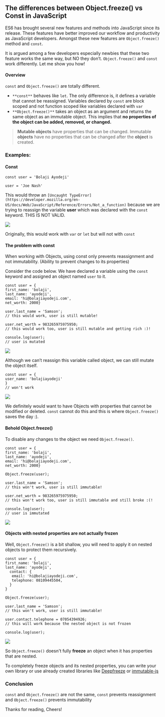 ## The differences between Object.freeze() vs Const in JavaScript

ES6 has brought several new features and methods into JavaScript since its release. These features have better improved our workflow and productivity as JavaScript developers. Amongst these new features are `Object.freeze()` method and `const`.

It is argued among a few developers especially newbies that these two feature works the same way, but NO they don’t. `Object.freeze()` and `const` work differently. Let me show you how!

#### Overview

`const` and `Object.freeze()` are totally different.

*   `**const**` behaves like `let`. The only difference is, it defines a variable that cannot be reassigned. Variables declared by `const` are block scoped and not function scoped like variables declared with `var`
*   `**Object.freeze()**` takes an object as an argument and returns the same object as an immutable object. This implies that **no properties of the object can be added, removed, or changed.**

> **Mutable objects** have properties that can be changed. Immutable **objects** have no properties that can be changed after the **object** is created.

### Examples:

#### Const


```
const user = 'Bolaji Ayodeji'
```



```
user = 'Joe Nash'
```


This would throw an `[Uncaught TypeError](https://developer.mozilla.org/en-US/docs/Web/JavaScript/Reference/Errors/Not_a_function)` because we are trying to reassign the variable **user** which was declared with the `const` keyword. THIS IS NOT VALID.

![](https://cdn-images-1.medium.com/max/1600/1*fkm8tv7a1jdhQSWa1Hl5tg.png)

Originally, this would work with `var` or `let` but will not with `const`

#### The problem with const

When working with Objects, using const only prevents reassignment and not immutability. (Ability to prevent changes to its properties)

Consider the code below. We have declared a variable using the `const` keyword and assigned an object named `user` to it.

```
const user = {  
first_name: 'bolaji',  
last_name: 'ayodeji',  
email: 'hi@bolajiayodeji.com',  
net_worth: 2000}
```

```
user.last_name = 'Samson';
// this would work, user is still mutable!
```

```
user.net_worth = 983265975975950;
// this would work too, user is still mutable and getting rich :)!
```

```
console.log(user);  
// user is mutated
```

![](https://cdn-images-1.medium.com/max/1600/1*fXjTs7lGxDXd3bFv2rF1Vg.png)

Although we can’t reassign this variable called object, we can still mutate the object itself.

```
const user = {  
user_name: 'bolajiayodeji'
}
// won't work
```

![](https://cdn-images-1.medium.com/max/1600/1*hxSHWKuB8nopFHif_ETW9g.png)

We definitely would want to have Objects with properties that cannot be modified or deleted. `const` cannot do this and this is where `Object.freeze()` saves the day :).

#### Behold Object.freeze()

To disable any changes to the object we need `Object.freeze()`.

```
const user = {  
first_name: 'bolaji',  
last_name: 'ayodeji',  
email: 'hi@bolajiayodeji.com',  
net_worth: 2000}
```


```
Object.freeze(user);
```


```
user.last_name = 'Samson';
// this won't work, user is still immutable!
```

```
user.net_worth = 983265975975950;
// this won't work too, user is still immutable and still broke :(!
```

```
console.log(user);  
// user is immutated
```

![](https://cdn-images-1.medium.com/max/1600/1*uiv64RdHsencUe9ZKptrbw.png)

#### Objects with nested properties are not actually frozen

Well, `Object.freeze()` is a bit shallow, you will need to apply it on nested objects to protect them recursively.

```
const user = {  
first_name: 'bolaji',  
last_name: 'ayodeji',  
  contact: {    
   email: 'hi@bolajiayodeji.com',   
   telephone: 08109445504,  
  }
}
```


```
Object.freeze(user);
```


```
user.last_name = 'Samson';
// this won't work, user is still immutable!
```

```
user.contact.telephone = 07054394926;
// this will work because the nested object is not frozen
```

```
console.log(user);
```

![](https://cdn-images-1.medium.com/max/1600/1*xL0vmY5YC7n3hq5SfIT-Vg.png)

So `Object.freeze()` doesn't fully **freeze** an object when it has properties that are nested.

To completely freeze objects and its nested properties, you can write your own library or use already created libraries like [Deepfreeze](https://github.com/substack/deep-freeze) or [immutable-js](https://github.com/immutable-js/immutable-js)

### Conclusion

`const` and `Object.freeze()` are not the same, `const` prevents reassignment and `Object.freeze()` prevents immutability

Thanks for reading, Cheers!